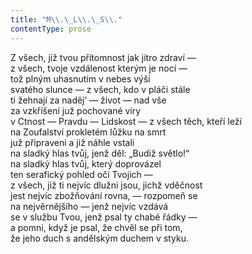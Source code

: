 ```yaml
---
title: "M\\.\_L\\.\_S\\."
contentType: prose
---
```


<section>

Z všech, již tvou přítomnost jak jitro zdraví —  
z všech, tvoje vzdálenost kterým je nocí —  
tož plným uhasnutím v nebes výši  
svatého slunce — z všech, kdo v pláči stále  
ti žehnají za naděj’ — život — nad vše  
za vzkříšení juž pochované víry  
v Ctnost — Pravdu — Lidskost — z všech těch, kteří leží  
na Zoufalství prokletém lůžku na smrt  
juž připraveni a již náhle vstali  
na sladký hlas tvůj, jenž děl: „Budiž světlo!“  
na sladký hlas tvůj, který doprovázel  
ten serafický pohled očí Tvojich —  
z všech, již ti nejvíc dlužni jsou, jichž vděčnost  
jest nejvíc zbožňování rovna, — rozpomeň se  
na nejvěrnějšího — jenž nejvíc vzdává  
se v službu Tvou, jenž psal ty chabé řádky —  
a pomni, když je psal, že chvěl se při tom,  
že jeho duch s andělským duchem v styku.

</section>
